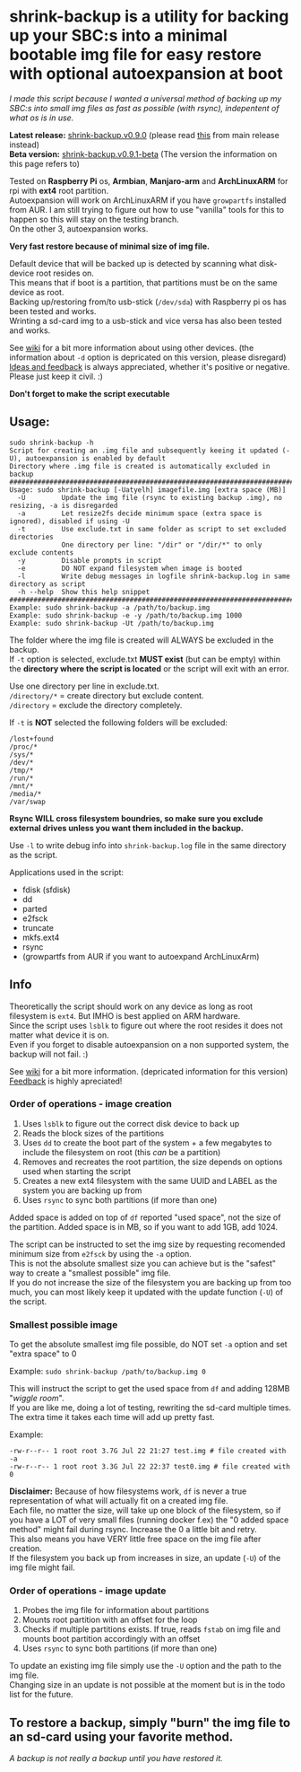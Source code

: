 # shrink-backup is a utility for backing up your SBC:s into a minimal bootable img file for easy restore with optional autoexpansion at boot

_I made this script because I wanted a universal method of backing up my SBC:s into small img files as fast as possible (with rsync), indepentent of what os is in use._

**Latest release:** [shrink-backup.v0.9.0](https://github.com/UnconnectedBedna/shrink-backup/releases/download/v0.9.0/shrink-backup.v0.9.0.tar.gz) (please read [this](https://github.com/UnconnectedBedna/shrink-backup) from main release instead)<br>
**Beta version:** [shrink-backup.v0.9.1-beta](https://github.com/UnconnectedBedna/shrink-backup/releases/download/v0.9.1-beta/shrink-backup.v0.9.1-beta.tar.gz) (The version the information on this page refers to)

Tested on **Raspberry Pi** os, **Armbian**, **Manjaro-arm** and **ArchLinuxARM** for rpi with **ext4** root partition.<br>
Autoexpansion will work on ArchLinuxARM if you have `growpartfs` installed from AUR. I am still trying to figure out how to use "vanilla" tools for this to happen so this will stay on the testing branch.<br>
On the other 3, autoexpansion works.

**Very fast restore because of minimal size of img file.**

Default device that will be backed up is detected by scanning what disk-device root resides on.<br>
This means that if boot is a partition, that partitions must be on the same device as root.<br>
Backing up/restoring from/to usb-stick (`/dev/sda`) with Raspberry pi os has been tested and works.<br>
Wrinting a sd-card img to a usb-stick and vice versa has also been tested and works.

See [wiki](https://github.com/UnconnectedBedna/shrink-backup/wiki) for a bit more information about using other devices. (the information about `-d` option is depricated on this version, please disregard)<br>
[Ideas and feedback](https://github.com/UnconnectedBedna/shrink-backup/discussions) is always appreciated, whether it's positive or negative. Please just keep it civil. :)

**Don't forget to make the script executable**

## Usage:
```
sudo shrink-backup -h
Script for creating an .img file and subsequently keeing it updated (-U), autoexpansion is enabled by default
Directory where .img file is created is automatically excluded in backup
########################################################################
Usage: sudo shrink-backup [-Uatyelh] imagefile.img [extra space (MB)]
  -U         Update the img file (rsync to existing backup .img), no resizing, -a is disregarded
  -a         Let resize2fs decide minimum space (extra space is ignored), disabled if using -U
  -t         Use exclude.txt in same folder as script to set excluded directories
             One directory per line: "/dir" or "/dir/*" to only exclude contents
  -y         Disable prompts in script
  -e         DO NOT expand filesystem when image is booted
  -l         Write debug messages in logfile shrink-backup.log in same directory as script
  -h --help  Show this help snippet
########################################################################
Example: sudo shrink-backup -a /path/to/backup.img
Example: sudo shrink-backup -e -y /path/to/backup.img 1000
Example: sudo shrink-backup -Ut /path/to/backup.img
```

The folder where the img file is created will ALWAYS be excluded in the backup.<br>
If `-t` option is selected, exclude.txt **MUST exist** (but can be empty) within the **directory where the script is located** or the script will exit with an error.

Use one directory per line in exclude.txt.<br>
`/directory/*` = create directory but exclude content.<br>
`/directory` = exclude the directory completely.

If `-t` is **NOT** selected the following folders will be excluded:
```
/lost+found
/proc/*
/sys/*
/dev/*
/tmp/*
/run/*
/mnt/*
/media/*
/var/swap
```

**Rsync WILL cross filesystem boundries, so make sure you exclude external drives unless you want them included in the backup.**

Use `-l` to write debug info into `shrink-backup.log` file in the same directory as the script.

Applications used in the script:
- fdisk (sfdisk)
- dd
- parted
- e2fsck
- truncate
- mkfs.ext4
- rsync
- (growpartfs from AUR if you want to autoexpand ArchLinuxArm)

## Info

Theoretically the script should work on any device as long as root filesystem is `ext4`. But IMHO is best applied on ARM hardware.<br>
Since the script uses `lsblk` to figure out where the root resides it does not matter what device it is on.<br>
Even if you forget to disable autoexpansion on a non supported system, the backup will not fail. :)

See [wiki](https://github.com/UnconnectedBedna/shrink-backup/wiki) for a bit more information. (depricated information for this version)<br>
[Feedback](https://github.com/UnconnectedBedna/shrink-backup/discussions) is highly apreciated!<br>

### Order of operations - image creation
1. Uses `lsblk` to figure out the correct disk device to back up
2. Reads the block sizes of the partitions
3. Uses `dd` to create the boot part of the system + a few megabytes to include the filesystem on root (this *can* be a partition)
4. Removes and recreates the root partition, the size depends on options used when starting the script
5. Creates a new ext4 filesystem with the same UUID and LABEL as the system you are backing up from
6. Uses `rsync` to sync both partitions (if more than one)

Added space is added on top of `df` reported "used space", not the size of the partition. Added space is in MB, so if you want to add 1GB, add 1024.

The script can be instructed to set the img size by requesting recomended minimum size from `e2fsck` by using the `-a` option.<br>
This is not the absolute smallest size you can achieve but is the "safest" way to create a "smallest possible" img file.<br>
If you do not increase the size of the filesystem you are backing up from too much, you can most likely keep it updated with the update function (`-U`) of the script.

### Smallest possible image

To get the absolute smallest img file possible, do NOT set `-a` option and set "extra space" to 0

Example: `sudo shrink-backup /path/to/backup.img 0`

This will instruct the script to get the used space from `df` and adding 128MB "*wiggle room*".<br>
If you are like me, doing a lot of testing, rewriting the sd-card multiple times. The extra time it takes each time will add up pretty fast.

Example:
```
-rw-r--r-- 1 root root 3.7G Jul 22 21:27 test.img # file created with -a
-rw-r--r-- 1 root root 3.3G Jul 22 22:37 test0.img # file created with 0
```

**Disclaimer:**
Because of how filesystems work, `df` is never a true representation of what will actually fit on a created img file.<br>
Each file, no matter the size, will take up one block of the filesystem, so if you have a LOT of very small files (running docker f.ex) the "0 added space method" might fail during rsync. Increase the 0 a little bit and retry.<br>
This also means you have VERY little free space on the img file after creation.<br>
If the filesystem you back up from increases in size, an update (`-U`) of the img file might fail.

### Order of operations - image update
1. Probes the img file for information about partitions
2. Mounts root partition with an offset for the loop
3. Checks if multiple partitions exists. If true, reads `fstab` on img file and mounts boot partition accordingly with an offset
4. Uses `rsync` to sync both partitions (if more than one)

To update an existing img file simply use the `-U` option and the path to the img file.<br>
Changing size in an update is not possible at the moment but is in the todo list for the future.

## To restore a backup, simply "burn" the img file to an sd-card using your favorite method.

*A backup is not really a backup until you have restored it.*

